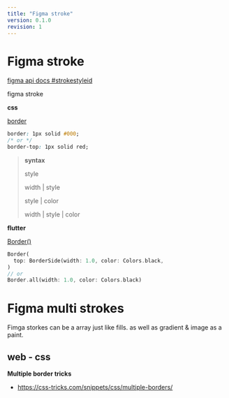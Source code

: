 ```yaml
---
title: "Figma stroke"
version: 0.1.0
revision: 1
---
```


# Figma stroke

[figma api docs #strokestyleid](https://www.figma.com/plugin-docs/api/StickyNode/#strokestyleid)

figma stroke

**css**

[border](https://developer.mozilla.org/en-US/docs/Web/CSS/border)

```css
border: 1px solid #000;
/* or */
border-top: 1px solid red;
```

> **syntax**
>
> style
>
> width | style
>
> style | color
>
> width | style | color

**flutter**

[Border()](https://api.flutter.dev/flutter/painting/Border-class.html)

```dart
Border(
  top: BorderSide(width: 1.0, color: Colors.black,
)
// or
Border.all(width: 1.0, color: Colors.black)
```

# Figma multi strokes

Fimga storkes can be a array just like fills. as well as gradient & image as a paint.

## web - css

**Multiple border tricks**

- https://css-tricks.com/snippets/css/multiple-borders/
